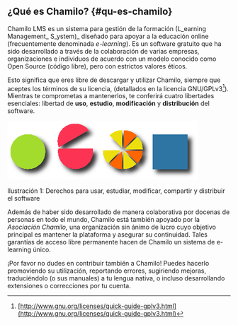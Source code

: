 ## ¿Qué es Chamilo? {#qu-es-chamilo}

Chamilo LMS es un sistema para gestión de la formación \(L_earning Management_ S_ystem\)_ diseñado para apoyar a la educación online \(frecuentemente denominada _e-learning_\). Es un software gratuito que ha sido desarrollado a través de la colaboración de varias empresas, organizaciones e individuos de acuerdo con un modelo conocido como Open Source \(código libre\), pero con estrictos valores éticos.

Esto significa que eres libre de descargar y utilizar Chamilo, siempre que aceptes los términos de su licencia, \(detallados en la licencia GNU/GPLv3[^1]\). Mientras te comprometas a mantenerlos, te conferirá cuatro libertades esenciales: libertad de **uso**, **estudio**, **modificación** y **distribución** del software.

![](../assets/images268.png)

Ilustración 1: Derechos para usar, estudiar, modificar, compartir y distribuir el software

Además de haber sido desarrollado de manera colaborativa por docenas de personas en todo el mundo, Chamilo está también apoyado por la _Asociación Chamilo,_ una organización sin ánimo de lucro cuyo objetivo principal es mantener la plataforma y asegurar su continuidad. Tales garantías de acceso libre permanente hacen de Chamilo un sistema de e-learning único.

¡Por favor no dudes en contribuir también a Chamilo! Puedes hacerlo promoviendo su utilización, reportando errores, sugiriendo mejoras, traduciéndolo \(o sus manuales\) a tu lengua nativa, o incluso desarrollando extensiones o correcciones por tu cuenta.

[^1]: [http://www.gnu.org/licenses/quick-guide-gplv3.html](http://www.gnu.org/licenses/quick-guide-gplv3.html)

